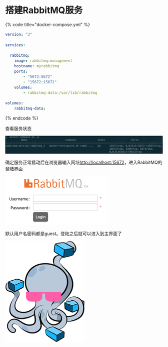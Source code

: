 # 搭建RabbitMQ服务

{% code title="docker-compose.yml" %}
```yaml
version: "3"

services:

  rabbitmq:
    image: rabbitmq:management
    hostname: myrabbitmq
    ports: 
        - "5672:5672"
        - "15672:15672"
    volumes: 
        - rabbitmq-data:/var/lib/rabbitmq
        
volumes:
    rabbitmq-data: 
```
{% endcode %}

查看服务状态

![](../.gitbook/assets/image%20%289%29.png)

确定服务正常启动后在浏览器输入网址[http://localhost:15672](http://localhost:15672/#/)，进入RabbitMQ的登陆界面

![](../.gitbook/assets/image%20%2810%29.png)

默认用户名密码都是guest。登陆之后就可以进入到主界面了

![](../.gitbook/assets/image%20%2811%29.png)



